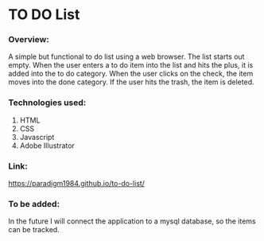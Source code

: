 # TO DO List

### Overview:
A simple but functional to do list using a web browser. The list starts out empty. When the user enters a to do item into the list and hits the plus, it is added into the to do category. When the user clicks on the check, the item moves into the done category. If the user hits the trash, the item is deleted. 


### Technologies used:
1. HTML
2. CSS
3. Javascript
4. Adobe Illustrator

### Link:
https://paradigm1984.github.io/to-do-list/

### To be added:
In the future I will connect the application to a mysql database, so the items can be tracked. 
